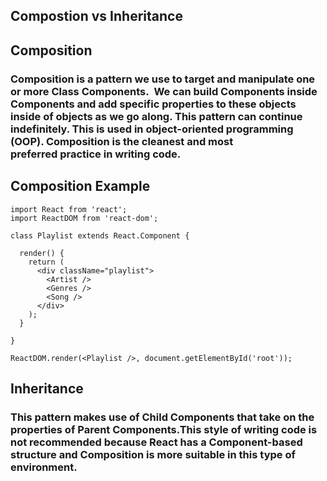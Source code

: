 ## Compostion vs Inheritance

## Composition

### Composition is a pattern we use to target and manipulate one or more Class Components.  We can build Components inside Components and add specific properties to these objects inside of objects as we go along. This pattern can continue indefinitely. This is used in object-oriented programming (OOP). Composition is the cleanest and most preferred practice in writing code.

## Composition Example

```
import React from 'react';
import ReactDOM from 'react-dom';

class Playlist extends React.Component {

  render() {
    return (
      <div className="playlist">
        <Artist />
        <Genres />
        <Song />
      </div>
    );
  }

}

ReactDOM.render(<Playlist />, document.getElementById('root'));

```

## Inheritance

### This pattern makes use of Child Components that take on the properties of Parent Components.This style of writing code is not recommended because React has a Component-based structure and Composition is more suitable in this type of environment.  
